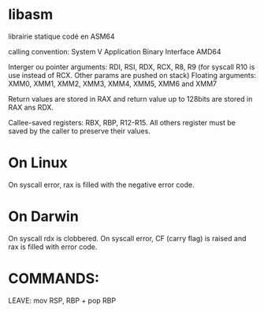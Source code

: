 # libasm
librairie statique codé en ASM64

calling convention: System V Application Binary Interface AMD64

Interger ou pointer arguments:  RDI, RSI, RDX, RCX, R8, R9 (for syscall R10 is use instead of RCX. Other params are pushed on stack)
Floating arguments: XMM0, XMM1, XMM2, XMM3, XMM4, XMM5, XMM6 and XMM7

Return values are stored in RAX and return value up to 128bits are stored in RAX ans RDX.

 Callee-saved registers: RBX, RBP, R12-R15.
 All others register must be saved by the caller to preserve their values.

# On Linux
On syscall error, rax is filled with the negative error code.

# On Darwin
On syscall rdx is clobbered.
On syscall error, CF (carry flag) is raised and rax is filled with error code.

# COMMANDS:

 LEAVE: mov RSP, RBP + pop RBP
